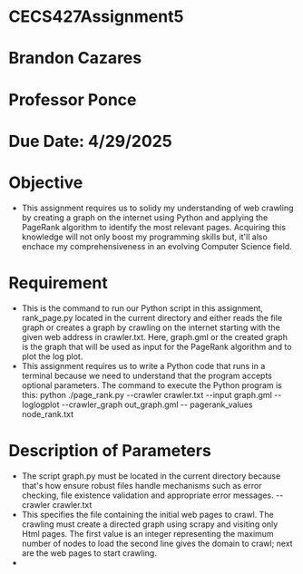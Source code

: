 # CECS427Assignment5
# Brandon Cazares 
# Professor Ponce 
# Due Date: 4/29/2025
# Objective 
- This assignment requires us to solidy my understanding of web crawling by creating a graph on the internet using Python and applying the PageRank algorithm to identify the most relevant pages. Acquiring this knowledge will not only boost my programming skills but, it'll also enchace my comprehensiveness in an evolving Computer Science field.
# Requirement 
- This is the command to run our Python script in this assignment, rank_page.py located in the current directory and either reads the file graph or creates a graph by crawling on the internet starting with the given web address in crawler.txt. Here, graph.gml or the created graph is the graph that will be used as input for the PageRank algorithm and to plot the log plot.
- This assignment requires us to write a Python code that runs in a terminal because we need to understand that the program accepts optional parameters. The command to execute the Python program is this:
python ./page_rank.py --crawler crawler.txt --input graph.gml --loglogplot --crawler_graph out_graph.gml -- pagerank_values node_rank.txt
# Description of Parameters
- The script graph.py must be located in the current directory because that's how ensure robust files handle mechanisms such as error checking, file existence validation and appropriate error messages.
--crawler crawler.txt
- This specifies the file containing the initial web pages to crawl. The crawling must create a directed graph using scrapy and visiting only Html pages. The first value is an integer representing the maximum number of nodes to load the second line gives the domain to crawl; next are the web pages to start crawling.
- 
